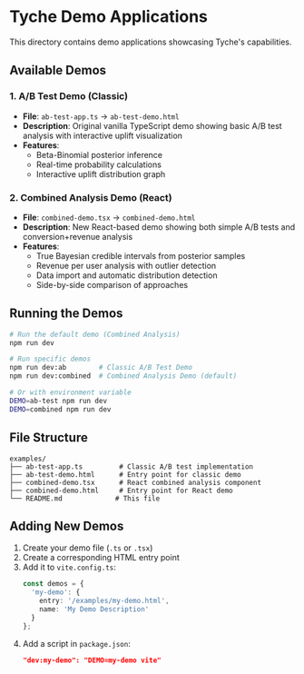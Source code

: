 # Tyche Demo Applications

This directory contains demo applications showcasing Tyche's capabilities.

## Available Demos

### 1. A/B Test Demo (Classic)
- **File**: `ab-test-app.ts` → `ab-test-demo.html`
- **Description**: Original vanilla TypeScript demo showing basic A/B test analysis with interactive uplift visualization
- **Features**: 
  - Beta-Binomial posterior inference
  - Real-time probability calculations
  - Interactive uplift distribution graph

### 2. Combined Analysis Demo (React)
- **File**: `combined-demo.tsx` → `combined-demo.html`
- **Description**: New React-based demo showing both simple A/B tests and conversion+revenue analysis
- **Features**:
  - True Bayesian credible intervals from posterior samples
  - Revenue per user analysis with outlier detection
  - Data import and automatic distribution detection
  - Side-by-side comparison of approaches

## Running the Demos

```bash
# Run the default demo (Combined Analysis)
npm run dev

# Run specific demos
npm run dev:ab        # Classic A/B Test Demo
npm run dev:combined  # Combined Analysis Demo (default)

# Or with environment variable
DEMO=ab-test npm run dev
DEMO=combined npm run dev
```

## File Structure

```
examples/
├── ab-test-app.ts         # Classic A/B test implementation
├── ab-test-demo.html      # Entry point for classic demo
├── combined-demo.tsx      # React combined analysis component
├── combined-demo.html     # Entry point for React demo
└── README.md             # This file
```

## Adding New Demos

1. Create your demo file (`.ts` or `.tsx`)
2. Create a corresponding HTML entry point
3. Add it to `vite.config.ts`:
   ```typescript
   const demos = {
     'my-demo': {
       entry: '/examples/my-demo.html',
       name: 'My Demo Description'
     }
   };
   ```
4. Add a script in `package.json`:
   ```json
   "dev:my-demo": "DEMO=my-demo vite"
   ```
